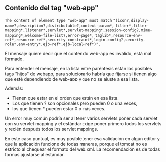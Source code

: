 Contenido del tag "web-app"
---------------------------

`The content of element type "web-app" must match`
`"(icon?,display-name?,description?,distributable?,context-param*,`
`filter*,filter-mapping*,listener*,servlet*,servlet-mapping*,session-config?,mime-mapping*,welcome-file-list?,error-page*,`
`taglib*,resource-env-ref*,resource-ref*,security-constraint*,login-config?,security-role*,env-entry*,ejb-ref*,ejb-local-ref*)".`

El mensaje quiere decir que el contenido web-app es inválido, está mal formado.

Para entender el mensaje, en la lista entre paréntesis están los posibles tags "hijos" de webapp, para solucionarlo habría que fijarse si tienen algo que esté dependiendo de web-app y que no se ajuste a esa lista.

Además:

-   Tienen que estar en el orden que están en esa lista.
-   Los que tienen ? son opcionales pero pueden 0 o una veces,
-   los que tienen \* pueden estar 0 o más veces.

Un error muy común podría ser al tener varios servlets poner cada servlet con su servlet mapping y el estándar exige poner primero todos los servlets y recién después todos los servlet mappings.

En este caso puntual, es muy posible tener esa validación en algún editor y que la aplicación funcione de todas maneras, porque el tomcat no es estricto al chequear el formato del web.xml. La recomendación es de todas formas ajustarse al estándar.
